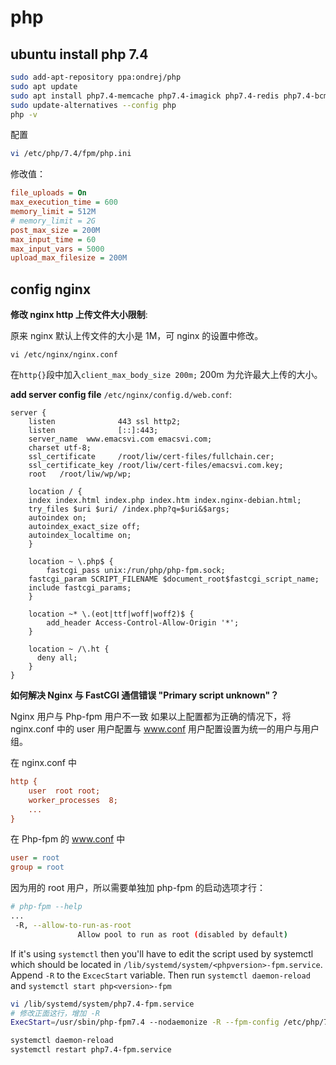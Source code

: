 # php

## ubuntu install php 7.4

```bash
sudo add-apt-repository ppa:ondrej/php
sudo apt update
sudo apt install php7.4-memcache php7.4-imagick php7.4-redis php7.4-bcmath php7.4-intl php7.4-mcrypt php7.4-cgi php7.4-fpm php7.4-mysql php7.4-curl php7.4-gd php7.4-imap php7.4-tidy php7.4-xmlrpc php7.4-xml php7.4-xsl php7.4-mbstring php7.4-zip php7.4-cli php7.4-soap php7.4-gmp php7.4-sqlite3
sudo update-alternatives --config php
php -v
```

配置

```bash
vi /etc/php/7.4/fpm/php.ini
```

修改值：

```ini
file_uploads = On
max_execution_time = 600
memory_limit = 512M
# memory_limit = 2G
post_max_size = 200M
max_input_time = 60
max_input_vars = 5000
upload_max_filesize = 200M
```

## config nginx

**修改 nginx http 上传文件大小限制**:

原来 nginx 默认上传文件的大小是 1M，可 nginx 的设置中修改。

`vi /etc/nginx/nginx.conf`

在`http{}`段中加入`client_max_body_size 200m;` 200m 为允许最大上传的大小。

**add server config file** `/etc/nginx/config.d/web.conf`:

```nginx
server {
    listen              443 ssl http2;
    listen              [::]:443;
    server_name  www.emacsvi.com emacsvi.com;
    charset utf-8;
    ssl_certificate     /root/liw/cert-files/fullchain.cer;
    ssl_certificate_key /root/liw/cert-files/emacsvi.com.key;
    root   /root/liw/wp/wp;

    location / {
	index index.html index.php index.htm index.nginx-debian.html;
	try_files $uri $uri/ /index.php?q=$uri&$args;
	autoindex on;
	autoindex_exact_size off;
	autoindex_localtime on;
    }

    location ~ \.php$ {
        fastcgi_pass unix:/run/php/php-fpm.sock;
	fastcgi_param SCRIPT_FILENAME $document_root$fastcgi_script_name;
	include fastcgi_params;
    }

    location ~* \.(eot|ttf|woff|woff2)$ {
        add_header Access-Control-Allow-Origin '*';
    }

    location ~ /\.ht {
      deny all;
    }
}
```

**如何解决 Nginx 与 FastCGI 通信错误 "Primary script unknown"？**

Nginx 用户与 Php-fpm 用户不一致
如果以上配置都为正确的情况下，将 nginx.conf 中的 user 用户配置与 www.conf 用户配置设置为统一的用户与用户组。

在 nginx.conf 中

```ini
http {
    user  root root;
    worker_processes  8;
    ...
}
```

在 Php-fpm 的 www.conf 中

```ini
user = root
group = root
```

因为用的 root 用户，所以需要单独加 php-fpm 的启动选项才行：

```bash
# php-fpm --help
...
 -R, --allow-to-run-as-root
               Allow pool to run as root (disabled by default)
```

If it's using `systemctl` then you'll have to edit the script used by systemctl which should be located in `/lib/systemd/system/<phpversion>-fpm.service`. Append `-R` to the `ExcecStart` variable. Then run `systemctl daemon-reload` and `systemctl start php<version>-fpm`

```bash
vi /lib/systemd/system/php7.4-fpm.service
# 修改正面这行，增加 -R
ExecStart=/usr/sbin/php-fpm7.4 --nodaemonize -R --fpm-config /etc/php/7.4/fpm/php-fpm.conf

systemctl daemon-reload
systemctl restart php7.4-fpm.service
```
